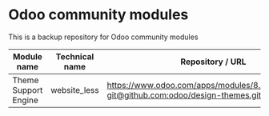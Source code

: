 # Odoo community modules
This is a backup repository for Odoo community modules

Module name | Technical name | Repository / URL | Author | License
------------|----------------|------------------|--------|--------
Theme Support Engine | website_less | https://www.odoo.com/apps/modules/8.0/website_less/<br />[git@github.com:odoo/design-themes.git#8.0](https://github.com/odoo/design-themes) | Odoo S.A. | Affero GPL-3
